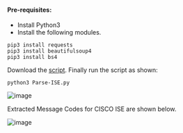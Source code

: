 #### Pre-requisites:  
- Install Python3
- Install the following modules.
```
pip3 install requests
pip3 install beautifulsoup4
pip3 install bs4
```
Download the [script](https://github.com/le0li9ht/ThreatHunting/blob/main/DetectionEngineering/Cisco-ISE/Parse-ISE.py). Finally run the script as shown:  
```
python3 Parse-ISE.py
```
![image](https://github.com/user-attachments/assets/a2bb4d28-e5fd-4bda-a0d0-d2fc3f9f321a)

Extracted Message Codes for CISCO ISE are shown below.  

![image](https://github.com/user-attachments/assets/923722d0-6dde-4a8e-bfd4-f9150a6630b4)

